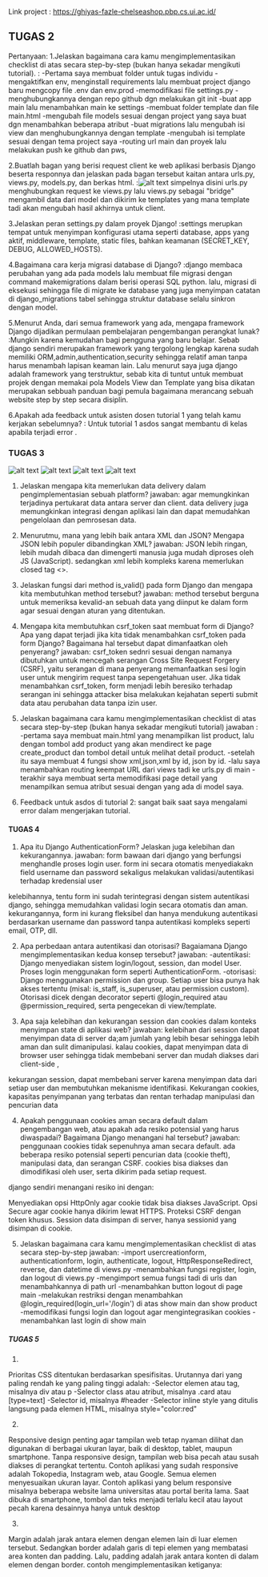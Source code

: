 
Link project : https://ghiyas-fazle-chelseashop.pbp.cs.ui.ac.id/

## TUGAS 2 ##
Pertanyaan: 
1.Jelaskan bagaimana cara kamu mengimplementasikan checklist di atas secara step-by-step (bukan hanya sekadar mengikuti tutorial).
: -Pertama saya membuat folder untuk tugas individu
  -mengaktifkan env, menginstall requirements lalu membuat project django baru mengcopy file .env dan env.prod
  -memodifikasi file settings.py
  -menghubungkannya dengan repo github dgn melakukan git init
  -buat app main lalu menambahkan main ke settings
  -membuat folder template dan file main.html
  -mengubah file models sesuai dengan project yang saya buat dgn menambahkan beberapa atribut
  -buat migrations lalu mengubah isi view dan menghubungkannya dengan template
  -mengubah isi template sesuai dengan tema project saya
  -routing url main dan proyek lalu melakukan push ke github dan pws,

2.Buatlah bagan yang berisi request client ke web aplikasi berbasis Django beserta responnya dan jelaskan pada bagan tersebut kaitan antara urls.py, views.py, models.py, dan berkas html.
:![alt text](<WhatsApp Image 2025-09-10 at 05.49.11_3efd4862.jpg>)
simpelnya disini urls.py menghubungkan request ke views.py lalu views.py sebagai "bridge" mengambil data dari model dan dikirim ke templates yang mana template tadi akan mengubah hasil akhirnya untuk client.

3.Jelaskan peran settings.py dalam proyek Django!
:settings merupkan tempat untuk menyimpan konfigurasi utama seperti database, apps yang aktif, middleware, template, static files, bahkan keamanan (SECRET_KEY, DEBUG, ALLOWED_HOSTS).

4.Bagaimana cara kerja migrasi database di Django?
:django membaca perubahan yang ada pada models lalu membuat file migrasi dengan command makemigrations dalam berisi operasi SQL python. lalu, migrasi di eksekusi sehingga file di migrate ke database yang juga menyimpan catatan di django_migrations tabel sehingga struktur database selalu sinkron dengan model.

5.Menurut Anda, dari semua framework yang ada, mengapa framework Django dijadikan permulaan pembelajaran pengembangan perangkat lunak?
:Mungkin karena kemudahan bagi pengguna yang baru belajar. Sebab django sendiri merupakan framework yang tergolong lengkap karena sudah memiliki ORM,admin,authentication,security sehingga relatif aman tanpa harus menambah lapisan keaman lain. Lalu menurut saya juga django adalah framework yang terstruktur, sebab kita di tuntut untuk membuat projek dengan memakai pola Models View dan Template yang bisa dikatan merupakan sebbuah panduan bagi pemula bagaimana merancang sebuah website step by step secara disiplin.

6.Apakah ada feedback untuk asisten dosen tutorial 1 yang telah kamu kerjakan sebelumnya?
: Untuk tutorial 1 asdos sangat membantu di kelas apabila terjadi error .

### TUGAS 3 ###


![alt text](<WhatsApp Image 2025-09-17 at 00.30.05_6a8aa287.jpg>)
![alt text](<WhatsApp Image 2025-09-17 at 00.29.44_6cd4c81b.jpg>)
![alt text](<WhatsApp Image 2025-09-17 at 00.26.58_cddfc2ec.jpg>)
![alt text](<WhatsApp Image 2025-09-17 at 00.27.20_0f6e6b21.jpg>)

1. Jelaskan mengapa kita memerlukan data delivery dalam pengimplementasian sebuah platform?
jawaban: agar memungkinkan terjadinya pertukarat data antara server dan client. data delivery juga memungkinkan integrasi dengan aplikasi lain dan dapat memudahkan pengelolaan dan pemrosesan data.

2. Menurutmu, mana yang lebih baik antara XML dan JSON? Mengapa JSON lebih populer dibandingkan XML?
jawaban: JSON lebih ringan, lebih mudah dibaca dan dimengerti manusia juga mudah diproses oleh JS (JavaScript). sedangkan xml lebih kompleks karena memerlukan closed tag <>.

3. Jelaskan fungsi dari method is_valid() pada form Django dan mengapa kita membutuhkan method tersebut?
jawaban: method tersebut berguna untuk memeriksa kevalid-an sebuah data yang diinput ke dalam form agar sesuai dengan aturan yang ditentukan. 

4. Mengapa kita membutuhkan csrf_token saat membuat form di Django? Apa yang dapat terjadi jika kita tidak menambahkan csrf_token pada form Django? Bagaimana hal tersebut dapat dimanfaatkan oleh penyerang?
jawaban: csrf_token sednri sesuai dengan namanya dibutuhkan untuk mencegah serangan Cross Site Request Forgery (CSRF), yaitu serangan di mana penyerang memanfaatkan sesi login user untuk mengirim request tanpa sepengetahuan user. Jika tidak menambahkan csrf_token, form menjadi lebih beresiko terhadap serangan ini sehingga attacker bisa melakukan kejahatan seperti submit data atau perubahan data tanpa izin user.

5. Jelaskan bagaimana cara kamu mengimplementasikan checklist di atas secara step-by-step (bukan hanya sekadar mengikuti tutorial)
jawaban : 
-pertama saya membuat main.html yang menampilkan list product, lalu dengan tombol add product yang akan mendirect ke page create_product dan tombol detail untuk melihat detail product.
-setelah itu saya membuat 4 fungsi show xml,json,xml by id, json by id. 
-lalu saya menambahkan routing keempat URL dari views tadi ke urls.py di main
-terakhir saya membuat serta memodifikasi page detail yang menampilkan semua atribut sesuai dengan yang ada di model saya.

6. Feedback untuk asdos di tutorial 2:
sangat baik saat saya mengalami error dalam mengerjakan tutorial.

#### TUGAS 4 ####

1. Apa itu Django AuthenticationForm? Jelaskan juga kelebihan dan kekurangannya.
jawaban: form bawaan dari django yang berfungsi menghandle proses login user. form ini secara otomatis menyediakakn field username dan password sekaligus melakukan validasi/autentikasi terhadap kredensial user

kelebihannya, tentu form ini sudah terintegrasi dengan sistem autentikasi django, sehingga memudahkan validasi login secara otomatis dan aman. kekurangannya, form ini kurang fleksibel dan hanya mendukung autentikasi berdasarkan username dan password tanpa autentikasi kompleks seperti email, OTP, dll.

2. Apa perbedaan antara autentikasi dan otorisasi? Bagaiamana Django mengimplementasikan kedua konsep tersebut?
jawaban:
-autentikasi: Django menyediakan sistem login/logout, session, dan model User. Proses login menggunakan form seperti AuthenticationForm.
-otorisasi: Django menggunakan permission dan group. Setiap user bisa punya hak akses tertentu (misal: is_staff, is_superuser, atau permission custom). Otorisasi dicek dengan decorator seperti @login_required atau @permission_required, serta pengecekan di view/template.

3. Apa saja kelebihan dan kekurangan session dan cookies dalam konteks menyimpan state di aplikasi web?
jawaban: 
kelebihan dari session dapat menyimpan data di server da;am jumlah yang lebih besar sehingga lebih aman dan sulit dimanipulasi. kalau cookies, dapat menyimpan data di browser user sehingga tidak membebani server dan mudah diakses dari client-side ,

kekurangan session, dapat membebani server karena menyimpan data dari setiap user dan membutuhkan mekanisme identifikasi. Kekurangan cookies, kapasitas penyimpanan yang terbatas dan rentan terhadap manipulasi dan pencurian data

4. Apakah penggunaan cookies aman secara default dalam pengembangan web, atau apakah ada resiko potensial yang harus diwaspadai? Bagaimana Django menangani hal tersebut?
jawaban: 
penggunaan cookies tidak sepenuhnya aman secara default. ada beberapa resiko potensial seperti pencurian data (cookie theft), manipulasi data, dan serangan CSRF. cookies bisa diakses dan dimodifikasi oleh user, serta dikirim pada setiap request.

django sendiri menangani resiko ini dengan:

Menyediakan opsi HttpOnly agar cookie tidak bisa diakses JavaScript.
Opsi Secure agar cookie hanya dikirim lewat HTTPS.
Proteksi CSRF dengan token khusus.
Session data disimpan di server, hanya sessionid yang disimpan di cookie.

5. Jelaskan bagaimana cara kamu mengimplementasikan checklist di atas secara step-by-step
jawaban:
-import usercreationform, authenticationform, login, authenticate, logout, HttpResponseRedirect, reverse, dan datetime di views.py
-menambahkan fungsi register, login, dan logout di views.py
-mengimport semua fungsi tadi di urls dan menambahkannya di path url
-menambahkan button logout di page main 
-melakukan restriksi dengan menambahkan @login_required(login_url='/login') di atas show main dan show product
-memodifikasi fungsi login dan logout agar mengintegrasikan cookies
-menambahkan last login di show main

##### TUGAS 5 ####

1. 
Prioritas CSS ditentukan berdasarkan spesifisitas. Urutannya dari yang paling rendah ke yang paling tinggi adalah:
-Selector elemen atau tag, misalnya div atau p
-Selector class atau atribut, misalnya .card atau [type=text]
-Selector id, misalnya #header
-Selector inline style yang ditulis langsung pada elemen HTML, misalnya style="color:red"

2. 
Responsive design penting agar tampilan web tetap nyaman dilihat dan digunakan di berbagai ukuran layar, baik di desktop, tablet, maupun smartphone. Tanpa responsive design, tampilan web bisa pecah atau susah diakses di perangkat tertentu.
Contoh aplikasi yang sudah responsive adalah Tokopedia, Instagram web, atau Google. Semua elemen menyesuaikan ukuran layar.
Contoh aplikasi yang belum responsive misalnya beberapa website lama universitas atau portal berita lama. Saat dibuka di smartphone, tombol dan teks menjadi terlalu kecil atau layout pecah karena desainnya hanya untuk desktop

3. 
Margin adalah jarak antara elemen dengan elemen lain di luar elemen tersebut.
Sedangkan border adalah garis di tepi elemen yang membatasi area konten dan padding.
Lalu, padding adalah jarak antara konten di dalam elemen dengan border.
contoh mengimplementasikan ketiganya:

<head>
  <title>Contoh Margin, Border, dan Padding</title>
  <style>
    .box {
      width: 200px;          /* Lebar box */
      height: 100px;         /* Tinggi box */
      background-color: lightblue;  /* Warna latar */
      
      /* Padding: jarak antara konten dengan border */
      padding: 20px;
      
      /* Border: garis tepi box */
      border: 5px solid blue;
      
      /* Margin: jarak box dengan elemen lain */
      margin: 30px;
    


4. 
Flex box adalah sistem layout satu dimensi, bisa horizontal atau vertical. Kegunaannya untuk menyusun elemen agar fleksibel, mudah diatur jarak, posisi, dan ukuran relatif terhadap elemen lain. Contoh property: display flex, justify content, align items

Grid layout adalah sistem layout dua dimensi, bisa baris dan kolom. Kegunaannya untuk membuat tata letak yang kompleks dengan baris dan kolom tetap, misalnya layout halaman dashboard atau galeri gambar. Contoh property: display grid, grid template columns, grid gap

5. 
-Buat fungsi untuk menghapus product dengan mengambil id product dan menghapus dari database 
-Buat fungsi untuk mengedit product dengan menampilkan form berisi data product yang sudah ada, lalu simpan perubahan
-Buka template HTML yang sudah ada, kustomisasi menggunakan CSS Tailwind untuk halaman login, register, tambah product, edit product, dan detail product, tambahkan style yang menarik misalnya warna, shadow, padding, radius pada input dan button
-buat pengecekan untuk halaman filter daftar product, cek apakah ada product. Jika tidak ada, tampilkan gambar dan pesan "belum ada product".Jika ada, buat card untuk setiap product dengan informasi product, lalu buat dua button untuk edit dan hapus
-Buat navigation bar di bagian atas halaman, pastikan responsive dengan menambahkan kelas untuk mobile dan desktop jika pakai CSS framework


###### TUGAS 6 ######
1. Jelaskan perbedaan antara synchronous request dan asynchronous request!
Jawaban: Singkatnya, synchronous itu kayak nelpon, sifatnya memblokir. Jadi, browser harus nungguin server selesai merespons dulu baru pengguna bisa melakukan hal lain di halaman itu. Sedangkan asynchronous (yang dipakai AJAX) itu kayak nge-chat. Browser bisa kirim permintaan di latar belakang sambil pengguna tetap bisa berinteraksi dengan halaman. Nanti kalau respons dari server sudah datang, baru tampilan halamannya di-update.

2. Buatlah alur yang menjelaskan cara kerja AJAX di Django!
Jawaban: Alurnya seperti ini:
Aksi User (Klik Tombol) -> JavaScript (mencegah reload & mengirim request fetch ke URL tertentu) -> urls.py Django (menerima request dan mengarahkannya ke view) -> views.py Django (memproses logika, misalnya menyimpan data ke database) -> views.py (tidak me-render HTML, tapi mengembalikan JsonResponse berisi data) -> JavaScript (menerima data JSON dan mengubah tampilan halaman secara langsung tanpa reload).

3. Sebutkan dan jelaskan keuntungan menggunakan AJAX dibandingkan dengan render biasa di Django!
Jawaban:

UX Lebih Enak: Interaksi terasa lebih cepat dan mulus karena tidak ada reload halaman yang mengganggu. Bikin website terasa seperti aplikasi modern.

Beban Server Lebih Ringan: Server hanya perlu mengirim data JSON yang ukurannya kecil, bukan file HTML utuh yang besar. Ini membuat server lebih efisien.

Hemat Bandwidth: Karena transfer datanya lebih kecil, penggunaan kuota internet jadi lebih irit.

Lebih Interaktif: Memungkinkan pembuatan fitur-fitur canggih seperti live search, notifikasi real-time, atau infinite scroll.

4. Bagaimana cara memastikan keamanan saat menggunakan AJAX untuk fitur Login dan Register di Django? Apa saja yang harus diwaspadai?
Jawaban: 
Keamanan itu menurut saya wajib. Caranya:
Wajib Pakai CSRF Token: Ini adalah "satpam" utama dari Django untuk mencegah serangan Cross-Site Request Forgery. Setiap request AJAX yang mengubah data (seperti POST) harus menyertakan token ini di dalam header-nya.

Gunakan HTTPS: Ini untuk mengenkripsi data yang dikirim, jadi password dan data sensitif lainnya tidak bisa diintip di tengah jalan.

Validasi Tetap di Server: Jangan pernah 100% percaya pada validasi yang dilakukan di frontend (JavaScript). Semua data harus divalidasi ulang di views.py sebelum disimpan ke database.

5. Jelaskan bagaimana AJAX dapat mempengaruhi pengalaman pengguna (User Experience) pada sebuah website!
Jawaban: AJAX membuat pengalaman pengguna jadi jauh lebih baik. Aksi terasa instan karena pengguna langsung mendapat feedback visual tanpa harus menunggu halaman me-muat ulang. Alur aktivitas pengguna juga tidak terputus, sehingga mereka bisa tetap fokus pada tugasnya. Secara keseluruhan, website jadi terasa lebih responsif, mulus, dan modern, mirip seperti menggunakan aplikasi di smartphone.

6. Jelaskan bagaimana cara kamu mengimplementasikan checklist di atas secara step-by-step.
Jawaban:

-Pertama, saya merombak views.py. Fungsi-fungsi yang tadinya menggunakan render() untuk menampilkan halaman HTML, saya ubah agar mengembalikan JsonResponse yang berisi data.

-Kedua, saya membuat URL path baru di urls.py khusus untuk endpoint-endpoint AJAX ini.

-Ketiga, di frontend, saya membuat file JavaScript baru untuk menangani semua logika AJAX.

-Di dalam JavaScript, saya menggunakan fetch() API untuk memanggil endpoint yang sudah saya buat di Django setiap kali ada aksi dari pengguna (misalnya, klik tombol).

-Terakhir, setelah fetch() berhasil mendapatkan respons JSON dari server, saya pakai data tersebut untuk memanipulasi DOM, yaitu mengubah atau memperbarui tampilan halaman HTML secara langsung tanpa perlu reload.